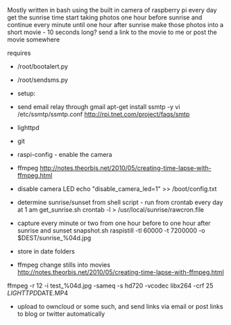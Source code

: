 Mostly written in bash 
using the built in camera of raspberry pi
every day get the sunrise time
start taking photos one hour before sunrise and continue every minute until one hour after sunrise
make those photos into a short movie - 10 seconds long?
send a link to the movie to me 
or post the movie somewhere

requires 
 - /root/bootalert.py
 - /root/sendsms.py
 
 - setup:
 - send email relay through gmail
  apt-get install ssmtp -y
 vi /etc/ssmtp/ssmtp.conf
 http://rpi.tnet.com/project/faqs/smtp
 
 - lighttpd
 - git
 - raspi-config - enable the camera
 - ffmpeg http://notes.theorbis.net/2010/05/creating-time-lapse-with-ffmpeg.html
 - disable camera LED
echo  "disable_camera_led=1" >> /boot/config.txt

- determine sunrise/sunset from shell script  - run from crontab every day at 1 am
get_sunrise.sh
crontab -l > /usr/local/sunrise/rawcron.file 

- capture every minute or two from one hour before to one hour after sunrise and sunset
snapshot.sh
raspistill -tl 60000 -t 7200000 -o $DEST/sunrise_%04d.jpg


 - store in date folders
- ffmpeg change stills into movies 
http://notes.theorbis.net/2010/05/creating-time-lapse-with-ffmpeg.html

ffmpeg -r 12 -i test_%04d.jpg -sameq -s hd720 -vcodec libx264 -crf 25 $LIGHTTPD$DATE.MP4


- upload to owncloud or some such, and send links via email or post links to blog or twitter automatically